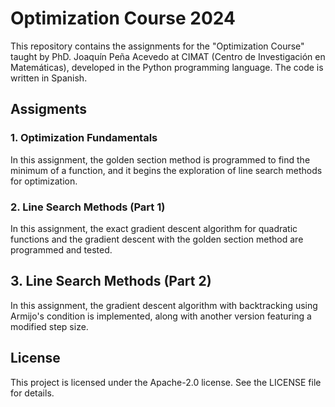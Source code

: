 # Optimization Course 2024

This repository contains the assignments for the "Optimization Course" taught by PhD. Joaquín Peña Acevedo at CIMAT (Centro de Investigación en Matemáticas), developed in the Python programming language. The code is written in Spanish.

## Assigments

### 1. Optimization Fundamentals
In this assignment, the golden section method is programmed to find the minimum of a function, and it begins the exploration of line search methods for optimization.

### 2. Line Search Methods (Part 1)
In this assignment, the exact gradient descent algorithm for quadratic functions and the gradient descent with the golden section method are programmed and tested.

## 3. Line Search Methods (Part 2)
In this assignment, the gradient descent algorithm with backtracking using Armijo's condition is implemented, along with another version featuring a modified step size.

## License
This project is licensed under the Apache-2.0 license. See the LICENSE file for details.
